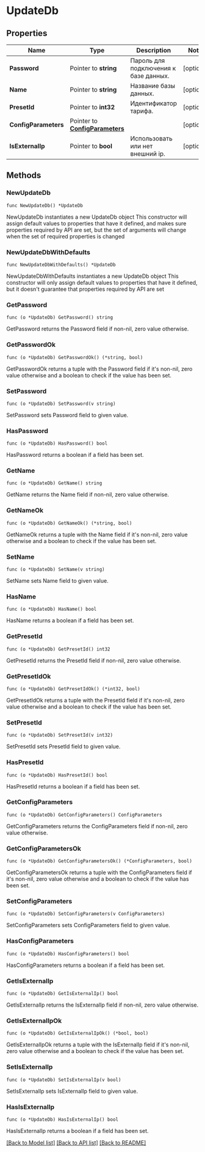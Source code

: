 # UpdateDb

## Properties

Name | Type | Description | Notes
------------ | ------------- | ------------- | -------------
**Password** | Pointer to **string** | Пароль для подключения к базе данных. | [optional] 
**Name** | Pointer to **string** | Название базы данных. | [optional] 
**PresetId** | Pointer to **int32** | Идентификатор тарифа. | [optional] 
**ConfigParameters** | Pointer to [**ConfigParameters**](ConfigParameters.md) |  | [optional] 
**IsExternalIp** | Pointer to **bool** | Использовать или нет внешний ip. | [optional] 

## Methods

### NewUpdateDb

`func NewUpdateDb() *UpdateDb`

NewUpdateDb instantiates a new UpdateDb object
This constructor will assign default values to properties that have it defined,
and makes sure properties required by API are set, but the set of arguments
will change when the set of required properties is changed

### NewUpdateDbWithDefaults

`func NewUpdateDbWithDefaults() *UpdateDb`

NewUpdateDbWithDefaults instantiates a new UpdateDb object
This constructor will only assign default values to properties that have it defined,
but it doesn't guarantee that properties required by API are set

### GetPassword

`func (o *UpdateDb) GetPassword() string`

GetPassword returns the Password field if non-nil, zero value otherwise.

### GetPasswordOk

`func (o *UpdateDb) GetPasswordOk() (*string, bool)`

GetPasswordOk returns a tuple with the Password field if it's non-nil, zero value otherwise
and a boolean to check if the value has been set.

### SetPassword

`func (o *UpdateDb) SetPassword(v string)`

SetPassword sets Password field to given value.

### HasPassword

`func (o *UpdateDb) HasPassword() bool`

HasPassword returns a boolean if a field has been set.

### GetName

`func (o *UpdateDb) GetName() string`

GetName returns the Name field if non-nil, zero value otherwise.

### GetNameOk

`func (o *UpdateDb) GetNameOk() (*string, bool)`

GetNameOk returns a tuple with the Name field if it's non-nil, zero value otherwise
and a boolean to check if the value has been set.

### SetName

`func (o *UpdateDb) SetName(v string)`

SetName sets Name field to given value.

### HasName

`func (o *UpdateDb) HasName() bool`

HasName returns a boolean if a field has been set.

### GetPresetId

`func (o *UpdateDb) GetPresetId() int32`

GetPresetId returns the PresetId field if non-nil, zero value otherwise.

### GetPresetIdOk

`func (o *UpdateDb) GetPresetIdOk() (*int32, bool)`

GetPresetIdOk returns a tuple with the PresetId field if it's non-nil, zero value otherwise
and a boolean to check if the value has been set.

### SetPresetId

`func (o *UpdateDb) SetPresetId(v int32)`

SetPresetId sets PresetId field to given value.

### HasPresetId

`func (o *UpdateDb) HasPresetId() bool`

HasPresetId returns a boolean if a field has been set.

### GetConfigParameters

`func (o *UpdateDb) GetConfigParameters() ConfigParameters`

GetConfigParameters returns the ConfigParameters field if non-nil, zero value otherwise.

### GetConfigParametersOk

`func (o *UpdateDb) GetConfigParametersOk() (*ConfigParameters, bool)`

GetConfigParametersOk returns a tuple with the ConfigParameters field if it's non-nil, zero value otherwise
and a boolean to check if the value has been set.

### SetConfigParameters

`func (o *UpdateDb) SetConfigParameters(v ConfigParameters)`

SetConfigParameters sets ConfigParameters field to given value.

### HasConfigParameters

`func (o *UpdateDb) HasConfigParameters() bool`

HasConfigParameters returns a boolean if a field has been set.

### GetIsExternalIp

`func (o *UpdateDb) GetIsExternalIp() bool`

GetIsExternalIp returns the IsExternalIp field if non-nil, zero value otherwise.

### GetIsExternalIpOk

`func (o *UpdateDb) GetIsExternalIpOk() (*bool, bool)`

GetIsExternalIpOk returns a tuple with the IsExternalIp field if it's non-nil, zero value otherwise
and a boolean to check if the value has been set.

### SetIsExternalIp

`func (o *UpdateDb) SetIsExternalIp(v bool)`

SetIsExternalIp sets IsExternalIp field to given value.

### HasIsExternalIp

`func (o *UpdateDb) HasIsExternalIp() bool`

HasIsExternalIp returns a boolean if a field has been set.


[[Back to Model list]](../README.md#documentation-for-models) [[Back to API list]](../README.md#documentation-for-api-endpoints) [[Back to README]](../README.md)


